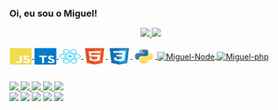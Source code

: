 ### Oi, eu sou o Miguel!


<div align="center">
  <a href="https://github.com/MiguelCoder">
  <img height="180em" src="https://github-readme-stats.vercel.app/api?username=MiguelCoder&show_icons=true&theme=dracula&include_all_commits=true&count_private=true"/>
  <img height="180em" src="https://github-readme-stats.vercel.app/api/top-langs/?username=MiguelCoder&layout=compact&langs_count=7&theme=dracula"/>
</div>
<div style="display: inline_block"><br>
  <img align="center" alt="Miguel-Js" height="30" width="40" src="https://raw.githubusercontent.com/devicons/devicon/master/icons/javascript/javascript-plain.svg">
  <img align="center" alt="Miguel-Ts" height="30" width="40" src="https://raw.githubusercontent.com/devicons/devicon/master/icons/typescript/typescript-plain.svg">
  <img align="center" alt="Miguel-React" height="30" width="40" src="https://raw.githubusercontent.com/devicons/devicon/master/icons/react/react-original.svg">
  <img align="center" alt="Miguel-HTML" height="30" width="40" src="https://raw.githubusercontent.com/devicons/devicon/master/icons/html5/html5-original.svg">
  <img align="center" alt="Miguel-CSS" height="30" width="40" src="https://raw.githubusercontent.com/devicons/devicon/master/icons/css3/css3-original.svg">
  <img align="center" alt="Miguel-Python" height="30" width="40" src="https://raw.githubusercontent.com/devicons/devicon/master/icons/python/python-original.svg">
 <img align="center" alt="Miguel-Node" height="30" width="40" src="https://cdn.jsdelivr.net/gh/devicons/devicon/icons/nodejs/nodejs-original.svg"" />                                                                                                                                  <img align="center" alt="Miguel-php" height="30" width="40" src="https://cdn.jsdelivr.net/gh/devicons/devicon/icons/php/php-plain.svg" /> 
</div>
  
  ##
 <div>
 <img src="https://img.shields.io/badge/Django-092E20?style=for-the-badge&logo=django&logoColor=white">
 <img src="https://img.shields.io/badge/GIT-E44C30?style=for-the-badge&logo=git&logoColor=white">
 <img src="https://img.shields.io/badge/Netlify-00C7B7?style=for-the-badge&logo=netlify&logoColor=white">
 <img src="https://img.shields.io/badge/Express.js-404D59?style=for-the-badge">
 <img src="https://img.shields.io/badge/Bootstrap-563D7C?style=for-the-badge&logo=bootstrap&logoColor=white">
  </div>
<div> 
 <a href="https://bitbucket.org/miguel_coder/"><img src="https://img.shields.io/badge/Bitbucket-0747a6?style=for-the-badge&logo=bitbucket&logoColor=white"></a>
 <a href="https://github.com/MiguelCoder" target="_blank"><img src="https://img.shields.io/badge/GitHub-100000?style=for-the-badge&logo=github&logoColor=white" target="_blank"></a>
  <a href="https://instagram.com/miguel_coder" target="_blank"><img src="https://img.shields.io/badge/-Instagram-%23E4405F?style=for-the-badge&logo=instagram&logoColor=white" target="_blank"></a>
 	<a href = "mailto:miguelalexandredev@gmail.com"><img src="https://img.shields.io/badge/Gmail-D14836?style=for-the-badge&logo=gmail&logoColor=white" target="_blank"></a>
  <a href="https://www.linkedin.com/in/miguel-alexandre-web/" target="_blank"><img src="https://img.shields.io/badge/-LinkedIn-%230077B5?style=for-the-badge&logo=linkedin&logoColor=white" target="_blank"></a> 
   
<!--
  ![Snake animation](https://github.com/rafaballerini/rafaballerini/blob/output/github-contribution-grid-snake.svg)
 -->
</div>
